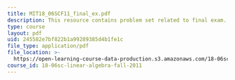 ```yaml
---
title: MIT18_06SCF11_final_ex.pdf
description: This resource contains problem set related to final exam.
type: course
layout: pdf
uid: 245582e7bf822b1a99289385d4b1fe1c
file_type: application/pdf
file_location: >-
  https://open-learning-course-data-production.s3.amazonaws.com/18-06sc-linear-algebra-fall-2011/245582e7bf822b1a99289385d4b1fe1c_MIT18_06SCF11_final_ex.pdf
course_id: 18-06sc-linear-algebra-fall-2011
---
```

